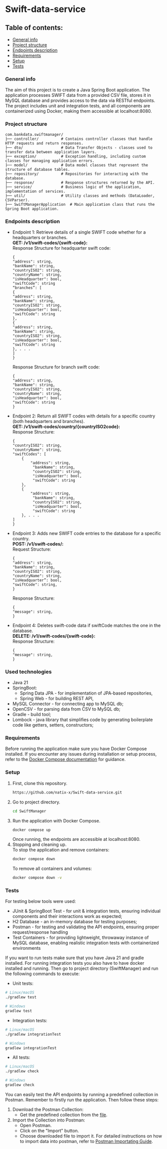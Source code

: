 # Swift-data-service
## Table of contents:
* [General info](#general-info)
* [Project structure](#project-structure)
* [Endpoints description](#endpoints-description)
* [Requirements](#requirements)
* [Setup](#setup)
* [Tests](#tests)
### General info
The aim of this project is to create a Java Spring Boot application. The application processes SWIFT data from a provided CSV file, stores it in MySQL database and provides access to the data via RESTful endpoints. The project includes unit and integration tests, and all components are containerized using Docker, making them accessible at localhost:8080.
### Project structure

    com.bankdata.swiftmanager/
    ├── controller/          # Contains controller classes that handle HTTP requests and return responses.
    ├── dto/                 # Data Transfer Objects - classes used to transfer data between application layers.
    ├── exception/           # Exception handling, including custom classes for managing application errors.
    ├── model/               # Data model classes that represent the structure of database tables.
    ├── repository/          # Repositories for interacting with the database.
    ├── response/            # Response structures returned by the API.
    ├── service/             # Business logic of the application, implementation of services.
    ├── util/                # Utility classes and methods (DataLoader, CSVParser).
    ├── SwiftManagerApplication  # Main application class that runs the Spring Boot application.

### Endpoints description
* Endpoint 1: Retrieve details of a single SWIFT code whether for a headquarters or branches.\
    **GET: /v1/swift-codes/{swift-code}:**\
    Response Structure for headquarter swift code:
    ```
    {
    "address": string,
    "bankName": string,
    "countryISO2": string,
    "countryName": string,
    "isHeadquarter": bool,
    "swiftCode": string
    “branches”: [
    {
    "address": string,
    "bankName": string,
    "countryISO2": string,
    "isHeadquarter": bool,
    "swiftCode": string
    },
    {
    "address": string,
    "bankName": string,
    "countryISO2": string,
    "isHeadquarter": bool,
    "swiftCode": string
    }, . . .
    ]
    }
    ```

    Response Structure for branch swift code: 
    ```
    {
    "address": string,
    "bankName": string,
    "countryISO2": string,
    "countryName": string,
    "isHeadquarter": bool,
    "swiftCode": string
    }
    ```
* Endpoint 2: Return all SWIFT codes with details for a specific country (both headquarters and branches).\
**GET:  /v1/swift-codes/country/{countryISO2code}:**\
Response Structure:
    ```
    {
    "countryISO2": string,
    "countryName": string,
    "swiftCodes": [
        {
            "address": string,
    		 "bankName": string,
    		 "countryISO2": string,
    		 "isHeadquarter": bool,
    		 "swiftCode": string
        },
        {
            "address": string,
    		 "bankName": string,
    		 "countryISO2": string,
    		 "isHeadquarter": bool,
    		 "swiftCode": string
        }, . . .
    ]
    }
    ```
* Endpoint 3: Adds new SWIFT code entries to the database for a specific country.\
**POST:  /v1/swift-codes/:**\
Request Structure:

    ```
    {
    "address": string,
    "bankName": string,
    "countryISO2": string,
    "countryName": string,
    “isHeadquarter”: bool,
    "swiftCode": string,
    }
    ```
    Response Structure:
    ```
    {
    "message": string,
    }
    ```
* Endpoint 4: Deletes swift-code data if swiftCode matches the one in the database.\
**DELETE:  /v1/swift-codes/{swift-code}:**\
Response Structure:
    ```
    {
    "message": string,
    }
    ```
### Used technologies
- Java 21
- SpringBoot:
  - Spring Data JPA - for implementation of JPA-based repositories,
  - Spring Web - for building REST API,
- MySQL Connector - for connecting app to MySQL db;
- OpenCSV - for parsing data from CSV to MySQL db;
- Gradle - build tool;
- Lombock - java library that simplifies code by generating boilerplate code like getters, setters, constructors;
### Requirements
Before running the application make sure you have Docker Compose installed. If you encounter any issues during installation or setup process, refer to the [Docker Compose documentation](#https://docs.docker.com/compose/install/) for guidance.
### Setup
1. First, clone this repository.
   ```sh
   https://github.com/natix-x/Swift-data-service.git
   ```
2. Go to project directory.
   ```sh
   cd SwiftManager
   ```
3. Run the application with Docker Compose.
    ```sh
   docker compose up
   ```
    Once running, the endpoints are accessible at localhost:8080.
4. Stopping and cleaning up.\
    To stop the application and remove containers:
    ```sh
   docker compose down 
   ```
   To remove all containers and volumes:
    ```sh
   docker compose down -v
   ```
### Tests
For testing below tools were used:
- JUnit & SpringBoot Test - for unit & integration tests, ensuring individual components and their interactions work as expected;
- H2 Database - an in-memory database for testing purposes;
- Postman - for testing and validating the API endpoints, ensuring proper request/response handling
- Test Containers - for providing lightweight, throwaway instance of MySQL database, enabling realistic integration tests with containerized environments

If you want to run tests make sure that you have Java 21 and gradle installed. For running integration tests you also have to have docker installed and running. Then go to project directory (SwiftManager) and run the following commands to execute:
- Unit tests:
```sh
# Linux/macOS  
./gradlew test  

# Windows  
gradlew test 
```
- Integration tests:
```sh
# Linux/macOS  
./gradlew integrationTest  

# Windows  
gradlew integrationTest 
```
- All tests:
```sh
# Linux/macOS  
./gradlew check  

# Windows  
gradlew check  
```
You can easily test the API endpoints by running a predefined collection in Postman. Remember to firstly run the application. Then follow these steps:
1. Download the Postman Collection:
    - Get the predefined collection from the [file](postman/SWIFTManagerAPI.postman_collection.json).
2. Import the Collection into Postman:
    - Open Postman.
    - Click on the "Import" button.
    - Choose downloaded file to import it.
For detailed instructions on how to import data into postman, refer to [Postman Importating Guide](https://learning.postman.com/docs/getting-started/importing-and-exporting/importing-data/).
